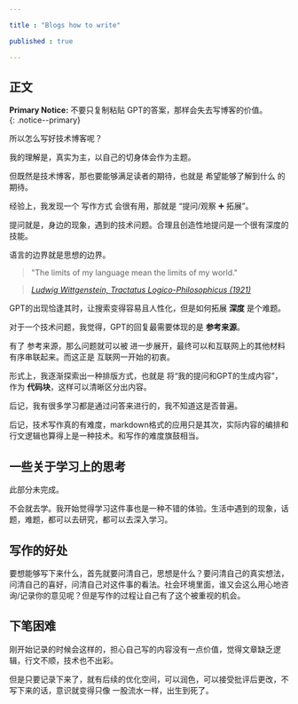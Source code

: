 ```yaml
---

title : "Blogs how to write"

published : true

---
```


## 正文

**Primary Notice:** 不要只复制粘贴 GPT的答案，那样会失去写博客的价值。  
{: .notice--primary}


所以怎么写好技术博客呢？

我的理解是，真实为主，以自己的切身体会作为主题。

但既然是技术博客，那也要能够满足读者的期待，也就是 希望能够了解到什么 的期待。

经验上，我发现一个 写作方式 会很有用，那就是 “提问/观察 ➕ 拓展”。

提问就是，身边的现象，遇到的技术问题。合理且创造性地提问是一个很有深度的技能。

语言的边界就是思想的边界。

> "The limits of my language mean the limits of my world."  

> <cite><a href="https://en.wikiquote.org/wiki/Ludwig_Wittgenstein">Ludwig Wittgenstein, *Tractatus Logico-Philosophicus* (1921)</a></cite>

GPT的出现恰逢其时，让搜索变得容易且人性化，但是如何拓展 **深度** 是个难题。

对于一个技术问题，我觉得，GPT的回复最需要体现的是 **参考来源**。

有了 参考来源，那么问题就可以被 进一步展开，最终可以和互联网上的其他材料 有序串联起来。而这正是 互联网一开始的初衷。

形式上，我逐渐探索出一种排版方式，也就是 将“我的提问和GPT的生成内容”，作为 **代码块**，这样可以清晰区分出内容。

后记，我有很多学习都是通过问答来进行的，我不知道这是否普遍。

后记，技术写作真的有难度，markdown格式的应用只是其次，实际内容的编排和行文逻辑也算得上是一种技术。和写作的难度旗鼓相当。

## 一些关于学习上的思考

此部分未完成。

不会就去学。我开始觉得学习这件事也是一种不错的体验。生活中遇到的现象，话题，难题，都可以去研究，都可以去深入学习。

## 写作的好处

要想能够写下来什么，首先就要问清自己，思想是什么？要问清自己的真实想法，问清自己的喜好，问清自己对这件事的看法。社会环境里面，谁又会这么用心地咨询/记录你的意见呢？但是写作的过程让自己有了这个被重视的机会。

## 下笔困难

刚开始记录的时候会这样的，担心自己写的内容没有一点价值，觉得文章缺乏逻辑，行文不顺，技术也不出彩。

但是只要记录下来了，就有后续的优化空间，可以润色，可以接受批评后更改，不写下来的话，意识就变得只像 一股流水一样，出生到死了。